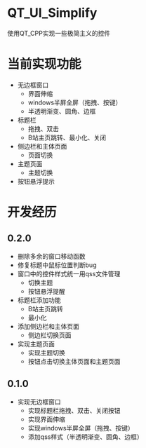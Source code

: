 # QT_UI_Simplify
使用QT_CPP实现一些极简主义的控件

# 当前实现功能

+ 无边框窗口
  + 界面伸缩
  + windows半屏全屏（拖拽、按键）
  + 半透明渐变、圆角、边框
+ 标题栏
  + 拖拽、双击
  + B站主页跳转、最小化、关闭
+ 侧边栏和主体页面
  + 页面切换
+ 主题页面
  + 主题切换
+ 按钮悬浮提示

# 开发经历

## 0.2.0

+ 删除多余的窗口移动函数
+ 修复标题中鼠标位置判断bug
+ 窗口中的控件样式统一用qss文件管理
  + 切换主题
  + 按钮悬浮提醒
+ 标题栏添加功能
  + B站主页跳转
  + 最小化
+ 添加侧边栏和主体页面
  + 侧边栏切换页面
+ 实现主题页面
  + 实现主题切换
  + 按钮点击切换主体页面和主题页面

## 0.1.0

+ 实现无边框窗口
  + 实现标题栏拖拽、双击、关闭按钮
  + 实现界面伸缩
  + 实现windows半屏全屏（拖拽、按键）
  + 添加qss样式（半透明渐变、圆角、边框）
